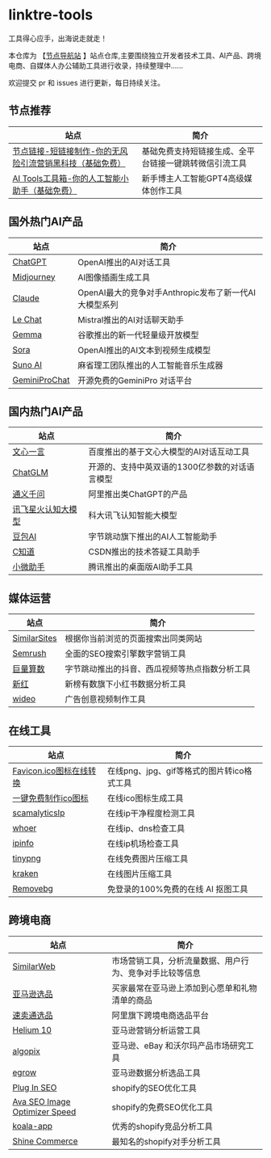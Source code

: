 # linktre-tools
工具得心应手，出海说走就走！

本仓库为  【[节点导航站](https://linktre.cc) 】站点仓库,主要围绕独立开发者技术工具、AI产品、跨境电商、自媒体人办公辅助工具进行收录，持续整理中......

欢迎提交 pr 和 issues 进行更新，每日持续关注。

## 节点推荐

| 站点 | 简介 |
| --- | --- |
| [节点链接-短链接制作-你的无风险引流营销黑科技（基础免费）](https://links.bnyer.cn) | 基础免费支持短链接生成、全平台链接一键跳转微信引流工具 |
| [AI Tools工具箱-你的人工智能小助手（基础免费）](https://www.think-php.xyz) | 新手博主人工智能GPT4高级媒体创作工具 |

## 国外热门AI产品

| 站点 | 简介 |
| --- | --- |
| [ChatGPT](https://openai.com/chatgpt/) | OpenAI推出的AI对话工具 |
| [Midjourney](https://www.midjourney.com/home) | AI图像插画生成工具 |
| [Claude](https://www.anthropic.com/app-unavailable-in-region?utm_source=country) | OpenAI最大的竞争对手Anthropic发布了新一代AI大模型系列 |
| [Le Chat](https://chat.mistral.ai) | Mistral推出的AI对话聊天助手 |
| [Gemma](https://ai.google.dev/gemma?hl=zh-cn) | 谷歌推出的新一代轻量级开放模型 |
| [Sora](https://openai.com/sora) |OpenAI推出的AI文本到视频生成模型 |
| [Suno AI](https://www.suno.ai) | 麻省理工团队推出的人工智能音乐生成器 |
| [GeminiProChat](https://geminiprochat.com) | 开源免费的GeminiPro 对话平台 |


## 国内热门AI产品

| 站点 | 简介 |
| --- | --- |
| [文心一言](https://yiyan.baidu.com/) | 百度推出的基于文心大模型的AI对话互动工具 |
| [ChatGLM](https://chatglm.cn) | 开源的、支持中英双语的1300亿参数的对话语言模型 |
| [通义千问](https://tongyi.aliyun.com/) | 阿里推出类ChatGPT的产品 |
| [讯飞星火认知大模型](https://xinghuo.xfyun.cn/?ch=nt_feb_dhci43wJ) | 科大讯飞认知智能大模型 |
| [豆包AI](https://www.doubao.com) | 字节跳动旗下推出的AI人工智能助手 |
| [C知道](https://so.csdn.net/chat?utm_source=ai-bot.cn) | CSDN推出的技术答疑工具助手 |
| [小微助手](https://xiaowei.weixin.qq.com/) | 腾讯推出的桌面版AI助手工具 |


## 媒体运营

| 站点 | 简介 |
| --- | --- |
| [SimilarSites](https://www.similarsites.com) | 根据你当前浏览的页面搜索出同类网站 |
| [Semrush](https://zh.semrush.com) | 全面的SEO搜索引擎数字营销工具 |
| [巨量算数](https://trendinsight.oceanengine.com/arithmetic-index) | 字节跳动推出的抖音、西瓜视频等热点指数分析工具 |
| [新红](https://xh.newrank.cn/) | 新榜有数旗下小红书数据分析工具 |
| [wideo](https://wideo.co/) | 广告创意视频制作工具 |

## 在线工具

| 站点 | 简介 |
| --- | --- |
| [Favicon.ico图标在线转换](http://ico.hillcloud.net) | 在线png、jpg、gif等格式的图片转ico格式工具 |
| [一键免费制作ico图标](https://www.logosc.cn/logo/favicon) | 在线ico图标生成工具 |
| [scamalyticsIp](https://scamalytics.com/ip) | 在线ip干净程度检测工具 |
| [whoer](https://whoer.net/) | 在线ip、dns检查工具 |
| [ipinfo](https://ipinfo.io) | 在线ip机场检查工具 |
| [tinypng](https://tinypng.com) | 在线免费图片压缩工具 |
| [kraken](https://kraken.io) | 在线图片压缩工具 |
| [Removebg](https://removebg.one/) | 免登录的100%免费的在线 AI 抠图工具 |



## 跨境电商

| 站点 | 简介 |
| --- | --- |
| [SimilarWeb](https://www.similarweb.com/) | 市场营销工具，分析流量数据、用户行为、竞争对手比较等信息 |
| [亚马逊选品](https://www.amazon.com/gp/most-wished-for) | 买家最常在亚马逊上添加到心愿单和礼物清单的商品 |
| [速卖通选品](https://www.aliexpress.com/popular.html) | 阿里旗下跨境电商选品平台 |
| [Helium 10](https://www.helium10.com) | 亚马逊营销分析运营工具 |
| [algopix](https://algopix.com/) | 亚马逊、eBay 和沃尔玛产品市场研究工具 |
| [egrow](https://egrow.io/) | 亚马逊数据分析选品工具 |
| [Plug In SEO](https://apps.shopify.com/plug-in-seo) | shopify的SEO优化工具 |
| [Ava SEO Image Optimizer Speed](https://apps.shopify.com/avada-seo-suite) | shopify的免费SEO优化工具 |
| [koala-app](https://koala-apps.io/) | 优秀的shopify竞品分析工具 |
| [Shine Commerce](https://shinecommerce.com/) | 最知名的shopify对手分析工具 |




